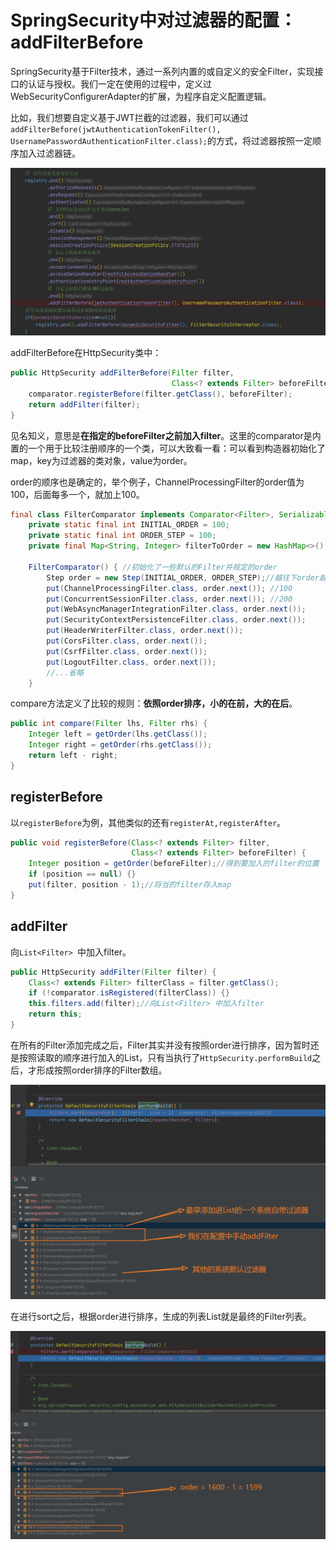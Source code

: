 # SpringSecurity中对过滤器的配置：addFilterBefore

SpringSecurity基于Filter技术，通过一系列内置的或自定义的安全Filter，实现接口的认证与授权。我们一定在使用的过程中，定义过WebSecurityConfigurerAdapter的扩展，为程序自定义配置逻辑。

比如，我们想要自定义基于JWT拦截的过滤器，我们可以通过`addFilterBefore(jwtAuthenticationTokenFilter(), UsernamePasswordAuthenticationFilter.class);`的方式，将过滤器按照一定顺序加入过滤器链。

![1](img/SpringSecurity%E4%B8%AD%E5%AF%B9%E8%BF%87%E6%BB%A4%E5%99%A8%E7%9A%84%E9%85%8D%E7%BD%AE%EF%BC%9AaddFilterBefore/1.png)

addFilterBefore在HttpSecurity类中：

```java
public HttpSecurity addFilterBefore(Filter filter,
                                    Class<? extends Filter> beforeFilter) {
    comparator.registerBefore(filter.getClass(), beforeFilter);
    return addFilter(filter);
}
```

见名知义，意思是**在指定的beforeFilter之前加入filter**。这里的comparator是内置的一个用于比较注册顺序的一个类，可以大致看一看：可以看到构造器初始化了map，key为过滤器的类对象，value为order。

order的顺序也是确定的，举个例子，ChannelProcessingFilter的order值为100，后面每多一个，就加上100。

```java
final class FilterComparator implements Comparator<Filter>, Serializable {
    private static final int INITIAL_ORDER = 100;
    private static final int ORDER_STEP = 100;
    private final Map<String, Integer> filterToOrder = new HashMap<>();

    FilterComparator() { //初始化了一些默认的Filter并规定的order
        Step order = new Step(INITIAL_ORDER, ORDER_STEP);//越往下order越大
        put(ChannelProcessingFilter.class, order.next()); //100
        put(ConcurrentSessionFilter.class, order.next()); //200
        put(WebAsyncManagerIntegrationFilter.class, order.next());
        put(SecurityContextPersistenceFilter.class, order.next());
        put(HeaderWriterFilter.class, order.next());
        put(CorsFilter.class, order.next());
        put(CsrfFilter.class, order.next());
        put(LogoutFilter.class, order.next());
        //...省略
    }
```

compare方法定义了比较的规则：**依照order排序，小的在前，大的在后**。

```java
public int compare(Filter lhs, Filter rhs) {
    Integer left = getOrder(lhs.getClass());
    Integer right = getOrder(rhs.getClass());
    return left - right;
}
```

## registerBefore

以`registerBefore`为例，其他类似的还有`registerAt,registerAfter`。

```java
public void registerBefore(Class<? extends Filter> filter,
                           Class<? extends Filter> beforeFilter) {
    Integer position = getOrder(beforeFilter);//得到要加入的filter的位置
    if (position == null) {}
    put(filter, position - 1);//将当的filter存入map
}
```

## addFilter

向`List<Filter> `中加入filter。

```java
public HttpSecurity addFilter(Filter filter) {
    Class<? extends Filter> filterClass = filter.getClass();
    if (!comparator.isRegistered(filterClass)) {}
    this.filters.add(filter);//向List<Filter> 中加入filter
    return this;
}
```

在所有的Filter添加完成之后，Filter其实并没有按照order进行排序，因为暂时还是按照读取的顺序进行加入的List，只有当执行了`HttpSecurity.performBuild`之后，才形成按照order排序的Filter数组。

![filter](img/SpringSecurity%E4%B8%AD%E5%AF%B9%E8%BF%87%E6%BB%A4%E5%99%A8%E7%9A%84%E9%85%8D%E7%BD%AE%EF%BC%9AaddFilterBefore/filter.png)

在进行sort之后，根据order进行排序，生成的列表List就是最终的Filter列表。

![filter2](img/SpringSecurity%E4%B8%AD%E5%AF%B9%E8%BF%87%E6%BB%A4%E5%99%A8%E7%9A%84%E9%85%8D%E7%BD%AE%EF%BC%9AaddFilterBefore/filter2.png)